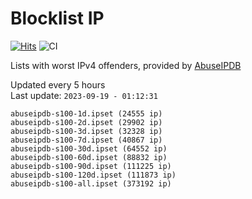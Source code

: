 # Blocklist IP

[![Hits](https://hits.seeyoufarm.com/api/count/incr/badge.svg?url=https%3A%2F%2Fgithub.com%2Fborestad%2Fblocklist-ip%2F&count_bg=%2379C83D&title_bg=%23555555&icon=&icon_color=%23E7E7E7&title=hits&edge_flat=false)](https://hits.seeyoufarm.com)  ![CI](https://img.shields.io/github/workflow/status/borestad/blocklist-ip/CI?style=flat-square)

Lists with worst IPv4 offenders, provided by [AbuseIPDB](https://www.abuseipdb.com/)

<!-- FOOTER-PLACEHOLDER -->
Updated every 5 hours<br>
Last update: `2023-09-19 - 01:12:31`
```
abuseipdb-s100-1d.ipset (24555 ip)
abuseipdb-s100-2d.ipset (29902 ip)
abuseipdb-s100-3d.ipset (32328 ip)
abuseipdb-s100-7d.ipset (40867 ip)
abuseipdb-s100-30d.ipset (64552 ip)
abuseipdb-s100-60d.ipset (88832 ip)
abuseipdb-s100-90d.ipset (111225 ip)
abuseipdb-s100-120d.ipset (111873 ip)
abuseipdb-s100-all.ipset (373192 ip)
```
